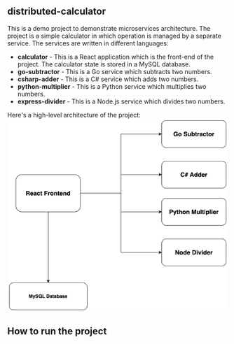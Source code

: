 ## distributed-calculator
This is a demo project to demonstrate microservices architecture. The project is a simple calculator in which operation is managed by a separate service. The services are written in different languages:
- **calculator** - This is a React application which is the front-end of the project. The calculator state is stored in a MySQL database.
- **go-subtractor** - This is a Go service which subtracts two numbers.
- **csharp-adder** - This is a C# service which adds two numbers.
- **python-multiplier** - This is a Python service which multiplies two numbers.
- **express-divider** - This is a Node.js service which divides two numbers.

Here's a high-level architecture of the project:
![Architecture](./assets/distributed_calculator_arch.png)

## How to run the project